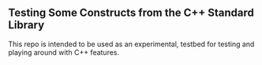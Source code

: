 ## Testing Some Constructs from the C++ Standard Library

This repo is intended to be used as an experimental, testbed for testing and playing around with C++ features.





